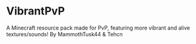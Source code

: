 # VibrantPvP
A Minecraft resource pack made for PvP, featuring more vibrant and alive textures/sounds!
By MammothTusk44 & Tehcn
